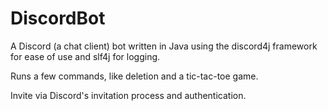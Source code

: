 # DiscordBot
A Discord (a chat client) bot written in Java using the discord4j framework for ease of use and slf4j for logging. 

Runs a few commands, like deletion and a tic-tac-toe game.

Invite via Discord's invitation process and authentication.


